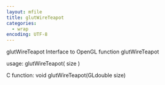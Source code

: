 ```yaml
---
layout: mfile
title: glutWireTeapot
categories:
  - wrap
encoding: UTF-8
---
```


glutWireTeapot  Interface to OpenGL function glutWireTeapot

usage:  glutWireTeapot( size )

C function:  void glutWireTeapot(GLdouble size)